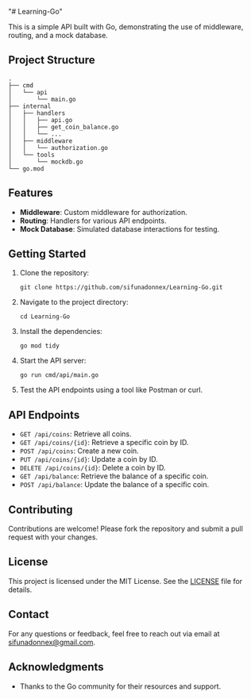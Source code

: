 "# Learning-Go" 

This is a simple API built with Go, demonstrating the use of middleware, routing, and a mock database.

## Project Structure

```
.
├── cmd
│   └── api
│       └── main.go
├── internal
│   ├── handlers
│   │   ├── api.go
│   │   ├── get_coin_balance.go
│   │   └── ...
│   ├── middleware
│   │   └── authorization.go
│   └── tools
│       └── mockdb.go
└── go.mod
```
## Features
- **Middleware**: Custom middleware for authorization.
- **Routing**: Handlers for various API endpoints.
- **Mock Database**: Simulated database interactions for testing.

## Getting Started
1. Clone the repository:
   ```
   git clone https://github.com/sifunadonnex/Learning-Go.git
   ```
2. Navigate to the project directory:
   ```
   cd Learning-Go
   ```
3. Install the dependencies:
   ```
   go mod tidy
   ```
4. Start the API server:
   ```
   go run cmd/api/main.go
   ```
5. Test the API endpoints using a tool like Postman or curl.

## API Endpoints
- `GET /api/coins`: Retrieve all coins.
- `GET /api/coins/{id}`: Retrieve a specific coin by ID.
- `POST /api/coins`: Create a new coin.
- `PUT /api/coins/{id}`: Update a coin by ID.
- `DELETE /api/coins/{id}`: Delete a coin by ID.
- `GET /api/balance`: Retrieve the balance of a specific coin.
- `POST /api/balance`: Update the balance of a specific coin.

## Contributing
Contributions are welcome! Please fork the repository and submit a pull request with your changes.
## License
This project is licensed under the MIT License. See the [LICENSE](LICENSE) file for details.
## Contact
For any questions or feedback, feel free to reach out via email at [sifunadonnex@gmail.com](mailto:sifunadonnex@gmail.com).
## Acknowledgments
- Thanks to the Go community for their resources and support.
